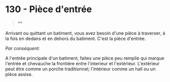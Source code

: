 # 130 - Pièce d'entrée

> **

Arrivant ou quittant un batiment, vous avez besoin d'une pièce à traverser, à la fois en dedans et en dehors du batiment. C'est la pièce d'entrée.

_Par conséquent:_

A l'entrée principale d'un batiment, faites une pièce peu remplie qui marque l'entrée et chevauche la frontière entre l'interieur et l'extérieur. L'extérieur peut être comme un porche traditionnel; l'intérieur comme un hall ou un pièce assise.
